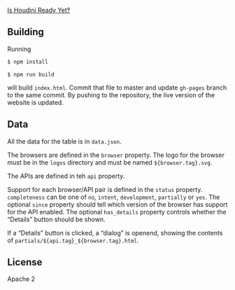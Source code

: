 [Is Houdini Ready Yet‽](https://ishoudinireadyyet.com)

## Building

Running

```sh
$ npm install
```

```
$ npm run build
```

will build `index.html`. Commit that file to master and update `gh-pages` branch to the same commit. By pushing to the repository, the live version of the website is updated.

## Data

All the data for the table is in `data.json`.

The browsers are defined in the `browser` property. The logo for the browser must be in the `logos` directory and must be named `${browser.tag}.svg`.

The APIs are defined in teh `api` property.

Support for each browser/API pair is defined in the `status` property. `completeness` can be one of `no`, `intent`, `development`, `partially` or `yes`. The optional `since` property should tell which version of the browser has support for the API enabled. The optional `has_details` property controls whether the “Details” button should be shown.

If a “Details” button is clicked, a “dialog” is openend, showing the contents of `partials/${api.tag}_${browser.tag}.html`.

## License
Apache 2

